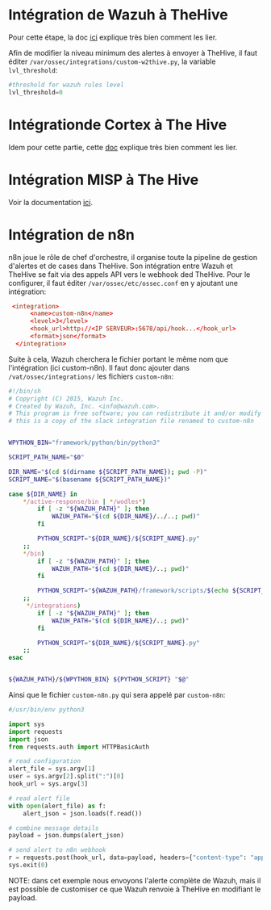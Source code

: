 # Intégration de Wazuh à TheHive

Pour cette étape, la doc [ici](https://wazuh.com/blog/using-wazuh-and-thehive-for-threat-protection-and-incident-response/) explique très bien comment les lier.

Afin de modifier la niveau minimum des alertes à envoyer à TheHive, il faut éditer `/var/ossec/integrations/custom-w2thive.py`, la variable `lvl_threshold`:
```python
#threshold for wazuh rules level
lvl_threshold=0
```

# Intégrationde Cortex à The Hive

Idem pour cette partie, cette [doc](https://kifarunix.com/easy-way-to-integrate-thehive-with-cortex/) explique très bien comment les lier.


# Intégration MISP à The Hive

Voir la documentation [ici](https://kifarunix.com/how-to-integrate-thehive-with-misp/).


# Intégration de n8n

n8n joue le rôle de chef d'orchestre, il organise toute la pipeline de gestion d'alertes et de cases dans TheHive. Son intégration entre Wazuh et TheHive se fait via des appels API vers le webhook ded TheHive. Pour le configurer, il faut éditer `/var/ossec/etc/ossec.conf` en y ajoutant une intégration:
```conf
 <integration>
      <name>custom-n8n</name>
      <level>3</level>
      <hook_url>http://<IP SERVEUR>:5678/api/hook...</hook_url>
      <format>json</format>
  </integration>
```

Suite à cela, Wazuh cherchera le fichier portant le même nom que l'intégration (ici custom-n8n). Il faut donc ajouter dans `/vat/ossec/integrations/` les fichiers `custom-n8n`:
```bash
#!/bin/sh
# Copyright (C) 2015, Wazuh Inc.
# Created by Wazuh, Inc. <info@wazuh.com>.
# This program is free software; you can redistribute it and/or modify it under the terms of GPLv2
# this is a copy of the slack integration file renamed to custom-n8n 


WPYTHON_BIN="framework/python/bin/python3"

SCRIPT_PATH_NAME="$0"

DIR_NAME="$(cd $(dirname ${SCRIPT_PATH_NAME}); pwd -P)"
SCRIPT_NAME="$(basename ${SCRIPT_PATH_NAME})"

case ${DIR_NAME} in
    */active-response/bin | */wodles*)
        if [ -z "${WAZUH_PATH}" ]; then
            WAZUH_PATH="$(cd ${DIR_NAME}/../..; pwd)"
        fi

        PYTHON_SCRIPT="${DIR_NAME}/${SCRIPT_NAME}.py"
    ;;
    */bin)
        if [ -z "${WAZUH_PATH}" ]; then
            WAZUH_PATH="$(cd ${DIR_NAME}/..; pwd)"
        fi

        PYTHON_SCRIPT="${WAZUH_PATH}/framework/scripts/$(echo ${SCRIPT_NAME} | sed 's/\-/_/g').py"
    ;;
     */integrations)
        if [ -z "${WAZUH_PATH}" ]; then
            WAZUH_PATH="$(cd ${DIR_NAME}/..; pwd)"
        fi

        PYTHON_SCRIPT="${DIR_NAME}/${SCRIPT_NAME}.py"
    ;;
esac


${WAZUH_PATH}/${WPYTHON_BIN} ${PYTHON_SCRIPT} "$@"
```

Ainsi que le fichier `custom-n8n.py` qui sera appelé par `custom-n8n`:
```python
#/usr/bin/env python3

import sys
import requests
import json
from requests.auth import HTTPBasicAuth

# read configuration
alert_file = sys.argv[1]
user = sys.argv[2].split(":")[0]
hook_url = sys.argv[3]

# read alert file
with open(alert_file) as f:
    alert_json = json.loads(f.read())

# combine message details
payload = json.dumps(alert_json)

# send alert to n8n webhook
r = requests.post(hook_url, data=payload, headers={"content-type": "application/json"})
sys.exit(0)
```

NOTE: dans cet exemple nous envoyons l'alerte complète de Wazuh, mais il est possible de customiser ce que Wazuh renvoie à TheHive en modifiant le payload.
